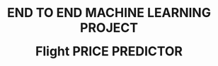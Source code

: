 <h1 align="center" style="margin-top: 0px;">END TO END MACHINE LEARNING PROJECT</h1>
<h1 align="center" style="margin-top: 0px;">Flight PRICE PREDICTOR</h1>
